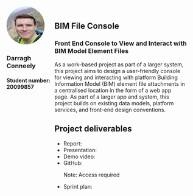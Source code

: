 <div style="display: flex; align-items: flex-start; padding: 10px">
  <div style="flex: 1;">
    <img src="./images/profilepic-cropped.jpg" alt="profile pic" style="width: 100px; height: 100px; border-radius: 50%;">
    <h3>Darragh Conneely</h3>
    <h4>Student number: 20099857</h4>
  </div>
  <div style="flex: 3; padding: 10px">
    <h2>BIM File Console</h2>
    <h3>Front End Console to View and Interact with BIM Model Element Files</h3>
    <p>As a work-based project as part of a larger system, this project aims to design a user-friendly console for viewing and interacting with platform Building Information Model (BIM) element file attachments in a centralised location in the form of a web app page. As part of a larger app and system, this project builds on existing data models, platform services, and front-end design conventions.</p>
    <h2>Project deliverables</h2>
    <ul>
      <li>Report:</li>
      <li>Presentation:</li>
      <li>Demo video:</li>
      <li>GitHub:
        <p>Note: Access required</p>
      </li>
      <li>Sprint plan:</li>
    </ul>
  </div>
</div>
